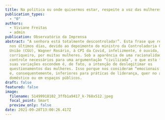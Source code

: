 ```yaml
---
title: Na política ou onde quisermos estar, respeite a voz das mulheres
publication_types:
  - "0"
authors:
  - Viviane Freitas
  - admin
publication: Observatório da Imprensa
abstract: “A senhora está totalmente descontrolada!”. Esta frase que repercutiu,
  nos últimos dias, devido ao depoimento do ministro da Controladoria Geral da
  União (CGU), Wagner Rosário, à CPI da Covid, infelizmente, é ouvida, de modo
  corriqueiro, por muitas mulheres. Sob a aparência de uma racionalidade e
  controle necessários para uma argumentação “civilizada”, o que esta frase e
  suas variações escondem é, de fato, a intenção de deslegitimar os
  questionamentos das mulheres. Isso porque nos consideram “emocionais demais”
  e, consequentemente, inferiores para práticas de liderança, quer no ambiente
  doméstico ou em espaços públicos.
draft: false
featured: false
image:
  filename: 51499918102_3ffb1a9417_k-768x512.jpeg
  focal_point: Smart
  preview_only: false
date: 2021-09-28T13:00:26.417Z
---
```

